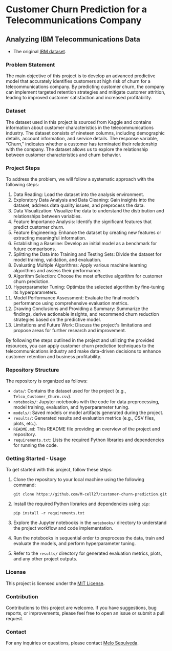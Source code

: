 
# Customer Churn Prediction for a Telecommunications Company

## Analyzing IBM Telecommunications Data 
- The original [IBM dataset](https://www.ibm.com/docs/en/cognos-analytics/11.1.0?topic=samples-telco-customer-churn]).

### Problem Statement

The main objective of this project is to develop an advanced predictive model that accurately identifies customers at high risk of churn for a telecommunications company. By predicting customer churn, the company can implement targeted retention strategies and mitigate customer attrition, leading to improved customer satisfaction and increased profitability.

### Dataset

The dataset used in this project is sourced from Kaggle and contains information about customer characteristics in the telecommunications industry. The dataset consists of nineteen columns, including demographic details, account information, and service details. The response variable, "Churn," indicates whether a customer has terminated their relationship with the company. The dataset allows us to explore the relationship between customer characteristics and churn behavior.

### Project Steps

To address the problem, we will follow a systematic approach with the following steps:

1. Data Reading: Load the dataset into the analysis environment.
2. Exploratory Data Analysis and Data Cleaning: Gain insights into the dataset, address data quality issues, and preprocess the data.
3. Data Visualization: Visualize the data to understand the distribution and relationships between variables.
4. Feature Importance Analysis: Identify the significant features that predict customer churn.
5. Feature Engineering: Enhance the dataset by creating new features or extracting meaningful information.
6. Establishing a Baseline: Develop an initial model as a benchmark for future comparisons.
7. Splitting the Data into Training and Testing Sets: Divide the dataset for model training, validation, and evaluation.
8. Evaluating Multiple Algorithms: Apply various machine learning algorithms and assess their performance.
9. Algorithm Selection: Choose the most effective algorithm for customer churn prediction.
10. Hyperparameter Tuning: Optimize the selected algorithm by fine-tuning its hyperparameters.
11. Model Performance Assessment: Evaluate the final model's performance using comprehensive evaluation metrics.
12. Drawing Conclusions and Providing a Summary: Summarize the findings, derive actionable insights, and recommend churn reduction strategies based on the predictive model.
13. Limitations and Future Work: Discuss the project's limitations and propose areas for further research and improvement.

By following the steps outlined in the project and utilizing the provided resources, you can apply customer churn prediction techniques to the telecommunications industry and make data-driven decisions to enhance customer retention and business profitability.

### Repository Structure

The repository is organized as follows:

- `data/`: Contains the dataset used for the project (e.g., `Telco_Customer_Churn.csv`).
- `notebooks/`: Jupyter notebooks with the code for data preprocessing, model training, evaluation, and hyperparameter tuning.
- `models/`: Saved models or model artifacts generated during the project.
- `results/`: Generated results and evaluation metrics (e.g., CSV files, plots, etc.).
- `README.md`: This README file providing an overview of the project and repository.
- `requirements.txt`: Lists the required Python libraries and dependencies for running the code.

### Getting Started - Usage

To get started with this project, follow these steps:

1. Clone the repository to your local machine using the following command:
   ```
   git clone https://github.com/M-cell27/customer-churn-prediction.git
   ```

2. Install the required Python libraries and dependencies using `pip`:
   ```
   pip install -r requirements.txt
   ```

3. Explore the Jupyter notebooks in the `notebooks/` directory to understand the project workflow and code implementation.

4. Run the notebooks in sequential order to preprocess the data, train and evaluate the models, and perform hyperparameter tuning.

5. Refer to the `results/` directory for generated evaluation metrics, plots, and any other project outputs.

### License

This project is licensed under the [MIT License](LICENSE).

### Contribution

Contributions to this project are welcome. If you have suggestions, bug reports, or improvements, please feel free to open an issue or submit a pull request.

### Contact

For any inquiries or questions, please contact [Melo Sepulveda](mailto:ms.santiago.wrk@gmail.com).
